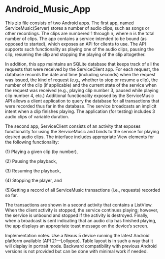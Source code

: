 # Android_Music_App
This zip file consists of two Android apps. 
The first app, named ServiceMusic(Server) stores a number of audio clips, such as songs or other recordings. 
The clips are numbered 1 through n, where n is the total number of clips. 
The app contains a service intended to be bound (as opposed to started), which exposes an API for clients to use. 
The API supports such functionality as playing one of the audio clips, pausing the clip, resuming the clip and stopping the playing of the clip altogether. 


In addition, this app maintains an SQLite database that keeps track of all the requests that were received by the ServiceClient app. For each request, the database records the date and time (including seconds) when the request was issued, the kind of request (e.g., whether to stop or resume a clip), the number of the clip (if applicable) and the current state of the service when the request was received (e.g., playing clip number 3, paused while playing clip number 4, etc.) Additional functionality exposed by the ServiceMusic API allows a client application to query the database for all transactions that were recorded thus far in the database. The service broadcasts an implicit intent when a clip finishes playing. The application (for testing) includes 3 audio clips of variable duration. 

The second app, ServiceClient consists of an activity that exposes functionality for using the ServiceMusic and binds to the service for playing desired audio clips. The interface includes appropriate View elements for the following functionality: 

(1) Playing a given clip (by number), 

(2) Pausing the playback, 

(3) Resuming the playback, 

(4) Stopping the player, and 

(5)Getting a record of all ServiceMusic transactions (i.e., requests) recorded so far. 


The transactions are shown in a second activity that contains a ListView. When the client activity is stopped, the service continues playing; however, the service is unbound and stopped if the activity is destroyed. Finally, when a broadcast is sent indicating that an audio clip has finished playing, the app displays an appropriate toast message on the device’s screen. 

Implementation notes. Use a Nexus 5 device running the latest Android platform available (API 21—Lollypop). 
Table layout is in such a way that it will display in portrait mode. 
Backward compatibility with previous Android versions is not provided but can be done with minimal work if needed. 


